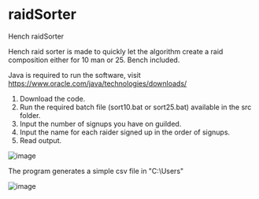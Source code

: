 # raidSorter
Hench raidSorter

Hench raid sorter is made to quickly let the algorithm create a raid composition either for 10 man or 25. Bench included.

Java is required to run the software, visit https://www.oracle.com/java/technologies/downloads/

1. Download the code.
2. Run the required batch file (sort10.bat or sort25.bat) available in the src folder.
3. Input the number of signups you have on guilded.
4. Input the name for each raider signed up in the order of signups.
5. Read output.

<Output Example>

![image](https://user-images.githubusercontent.com/40366529/199036960-e320c540-ca8c-435d-ba18-442432ecf80c.png)

The program generates a simple csv file in "C:\Users\"

<CSV Example>

![image](https://user-images.githubusercontent.com/40366529/199105446-8de495a0-43e6-47b3-90aa-02bfc8fca4ee.png)
